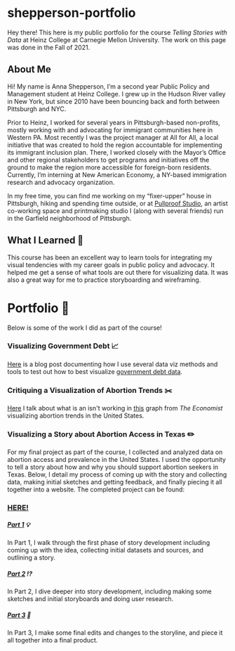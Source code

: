 # shepperson-portfolio
Hey there! This here is my public portfolio for the course <i>Telling Stories with Data</i> at  Heinz College at Carnegie Mellon University. The work on this page was done in the Fall of 2021.

## About Me
Hi! My name is Anna Shepperson, I’m a second year Public Policy and Management student at Heinz College. I grew up in the Hudson River valley in New York, but since 2010 have been bouncing back and forth between Pittsburgh and NYC.

Prior to Heinz, I worked for several years in Pittsburgh-based non-profits, mostly working with and advocating for immigrant communities here in Western PA. Most recently I was the project manager at All for All, a local initiative that was created to hold the region accountable for implementing its immigrant inclusion plan. There, I worked closely with the Mayor’s Office and other regional stakeholders to get programs and initiatives off the ground to make the region more accessible for foreign-born residents. Currently, I’m interning at New American Economy, a NY-based immigration research and advocacy organization.

In my free time, you can find me working on my “fixer-upper” house in Pittsburgh, hiking and spending time outside, or at [Pullproof Studio](https://www.pullproof.studio/), an artist co-working space and printmaking studio I (along with several friends) run in the Garfield neighborhood of Pittsburgh. 

## What I Learned 🤘
This course has been an excellent way to learn tools for integrating my visual tendencies with my career goals in public policy and advocacy. It helped me get a sense of what tools are out there for visualizing data. It was also a great way for me to practice storyboarding and wireframing. 

# **Portfolio** 🧰
Below is some of the work I did as part of the course!

### Visualizing Government Debt 📈
[Here](/dataviz2.md) is a blog post documenting how I use several data viz methods and tools to test out how to best visualize [government debt data](https://data.oecd.org/gga/general-government-debt.html).

### Critiquing a Visualization of Abortion Trends ✂️
[Here](/abortioncrit.md) I talk about what is an isn't working in [this](https://www.economist.com/graphic-detail/2017/01/18/the-abortion-rate-in-america-falls-to-its-lowest-level-since-roe-v-wade) graph from <i>The Economist</i> visualizing abortion trends in the United States.

### Visualizing a Story about Abortion Access in Texas ✏️
For my final project as part of the course, I collected and analyzed data on abortion access and prevalence in the United States. I used the opportunity to tell a story about how and why you should support abortion seekers in Texas. Below, I detail my process of coming up with the story and collecting data, making initial sketches and getting feedback, and finally piecing it all together into a website. The completed project can be found:

### [HERE!](https://carnegiemellon.shorthandstories.com/texas-takes-onpersonal-liberties/index.html)

##### [Part 1](/abortionpart1.md) 💡
In Part 1, I walk through the first phase of story development including coming up with the idea, collecting initial datasets and sources, and outlining a story.

##### [Part 2](/abortionpart2.md) ⁉️
In Part 2, I dive deeper into story development, including making some sketches and initial storyboards and doing user research.

##### [Part 3](/abortionpart3.md) 🧩
In Part 3, I make some final edits and changes to the storyline, and piece it all together into a final product.


